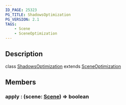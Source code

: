 ```yaml
---
ID_PAGE: 25323
PG_TITLE: ShadowsOptimization
PG_VERSION: 2.1
TAGS:
    - Scene
    - SceneOptimization
---
```

## Description

class [ShadowsOptimization](/classes/2.4/ShadowsOptimization) extends [SceneOptimization](/classes/2.4/SceneOptimization)



## Members

### apply : (scene: [Scene](/classes/2.4/Scene)) =&gt; boolean



